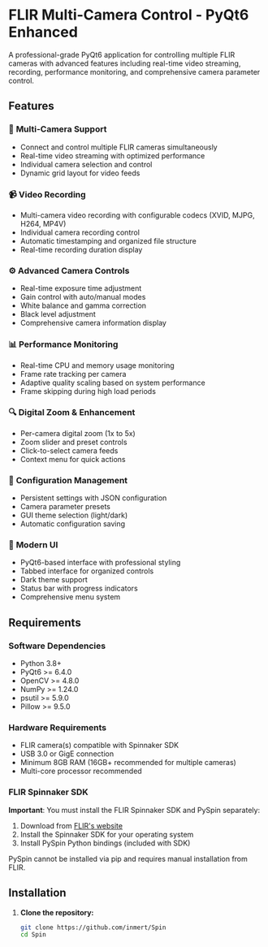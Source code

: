 # FLIR Multi-Camera Control - PyQt6 Enhanced

A professional-grade PyQt6 application for controlling multiple FLIR cameras with advanced features including real-time video streaming, recording, performance monitoring, and comprehensive camera parameter control.

## Features

### 🎥 **Multi-Camera Support**
- Connect and control multiple FLIR cameras simultaneously
- Real-time video streaming with optimized performance
- Individual camera selection and control
- Dynamic grid layout for video feeds

### 📹 **Video Recording**
- Multi-camera video recording with configurable codecs (XVID, MJPG, H264, MP4V)
- Individual camera recording control
- Automatic timestamping and organized file structure
- Real-time recording duration display

### ⚙️ **Advanced Camera Controls**
- Real-time exposure time adjustment
- Gain control with auto/manual modes
- White balance and gamma correction
- Black level adjustment
- Comprehensive camera information display

### 📊 **Performance Monitoring**
- Real-time CPU and memory usage monitoring
- Frame rate tracking per camera
- Adaptive quality scaling based on system performance
- Frame skipping during high load periods

### 🔍 **Digital Zoom & Enhancement**
- Per-camera digital zoom (1x to 5x)
- Zoom slider and preset controls
- Click-to-select camera feeds
- Context menu for quick actions

### 💾 **Configuration Management**
- Persistent settings with JSON configuration
- Camera parameter presets
- GUI theme selection (light/dark)
- Automatic configuration saving

### 🎨 **Modern UI**
- PyQt6-based interface with professional styling
- Tabbed interface for organized controls
- Dark theme support
- Status bar with progress indicators
- Comprehensive menu system

## Requirements

### Software Dependencies
- Python 3.8+
- PyQt6 >= 6.4.0
- OpenCV >= 4.8.0
- NumPy >= 1.24.0
- psutil >= 5.9.0
- Pillow >= 9.5.0

### Hardware Requirements
- FLIR camera(s) compatible with Spinnaker SDK
- USB 3.0 or GigE connection
- Minimum 8GB RAM (16GB+ recommended for multiple cameras)
- Multi-core processor recommended

### FLIR Spinnaker SDK
**Important**: You must install the FLIR Spinnaker SDK and PySpin separately:

1. Download from [FLIR's website](https://www.flir.com/products/spinnaker-sdk/)
2. Install the Spinnaker SDK for your operating system
3. Install PySpin Python bindings (included with SDK)

PySpin cannot be installed via pip and requires manual installation from FLIR.

## Installation

1. **Clone the repository:**
   ```bash
   git clone https://github.com/inmert/Spin
   cd Spin
